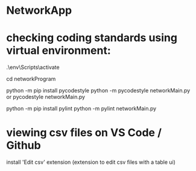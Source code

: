 # NetworkApp

# checking coding standards using virtual environment:
.\env\Scripts\activate

cd networkProgram

python -m pip install pycodestyle
python -m pycodestyle networkMain.py
or 
pycodestyle networkMain.py

python -m pip install pylint
python -m pylint networkMain.py

# viewing csv files on VS Code / Github
install 'Edit csv' extension (extension to edit csv files with a table ui)


